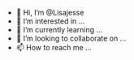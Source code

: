 - 👋 Hi, I’m @Lisajesse
- 👀 I’m interested in ...
- 🌱 I’m currently learning ...
- 💞️ I’m looking to collaborate on ...
- 📫 How to reach me ...

<!---
Lisajesse/Lisajesse is a ✨ special ✨ repository because its `README.md` (this file) appears on your GitHub profile.
You can click the Preview link to take a look at your changes.
--->
